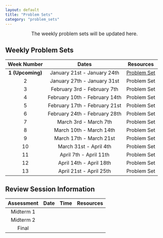 ```yaml
---
layout: default
title: "Problem Sets"
category: "problem_sets"
---
```


<div style="text-align: center; font-size: 110%;">
    The weekly problem sets will be updated here.
</div>

## Weekly Problem Sets

| Week Number | Dates | Resources |
|:-----------:|:-----:|:---------:|
| **1 (Upcoming)** | January 21st - January 24th | [Problem Set]() |
| 2 | January 27th - January 31st | Problem Set |
| 3 | February 3rd - February 7th | Problem Set |
| 4 | February 10th - February 14th | Problem Set |
| 5 | February 17th - February 21st | Problem Set |
| 6 | February 24th - February 28th | Problem Set |
| 7 | March 3rd - March 7th | Problem Set |
| 8 | March 10th - March 14th | Problem Set |
| 9 | March 17th - March 21st | Problem Set |
| 10 | March 31st - April 4th | Problem Set |
| 11 | April 7th - April 11th | Problem Set |
| 12 | April 14th - April 18th | Problem Set |
| 13 | April 21st - April 25th | Problem Set |

## Review Session Information

| Assessment | Date | Time | Resources |
|:----------:|:----:|:----:|:---------:|
| Midterm 1 |  |  |  |
| Midterm 2 |  |  |  |
| Final |  |  |  |
